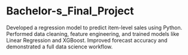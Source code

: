# Bachelor-s_Final_Project
Developed a regression model to predict item-level sales using Python. Performed data cleaning, feature engineering, and trained models like Linear Regression and XGBoost. Improved forecast accuracy and demonstrated a full data science workflow.
